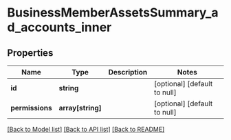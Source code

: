 # BusinessMemberAssetsSummary_ad_accounts_inner

## Properties
Name | Type | Description | Notes
------------ | ------------- | ------------- | -------------
**id** | **string** |  | [optional] [default to null]
**permissions** | **array[string]** |  | [optional] [default to null]

[[Back to Model list]](../README.md#documentation-for-models) [[Back to API list]](../README.md#documentation-for-api-endpoints) [[Back to README]](../README.md)


